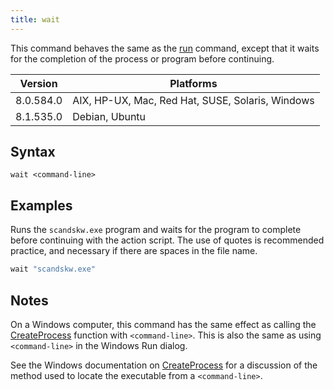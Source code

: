 ```yaml
---
title: wait
---
```


This command behaves the same as the [run](./run.html) command, except that it waits for the completion of the process or program before continuing.

Version | Platforms
--- | ---
8.0.584.0 | AIX, HP-UX, Mac, Red Hat, SUSE, Solaris, Windows
8.1.535.0 | Debian, Ubuntu

## Syntax

    wait <command-line>

## Examples

Runs the `scandskw.exe` program and waits for the program to complete before continuing with the action script. The use of quotes is recommended practice, and necessary if there are spaces in the file name.

```actionscript
wait "scandskw.exe"
```

## Notes

On a Windows computer, this command has the same effect as calling the [CreateProcess](https://msdn.microsoft.com/en-us/library/windows/desktop/ms682425%28v=vs.85%29.aspx) function with `<command-line>`. This is also the same as using `<command-line>` in the Windows Run dialog.

See the Windows documentation on [CreateProcess](https://msdn.microsoft.com/en-us/library/windows/desktop/ms682425%28v=vs.85%29.aspx) for a discussion of the method used to locate the executable from a `<command-line>`.
